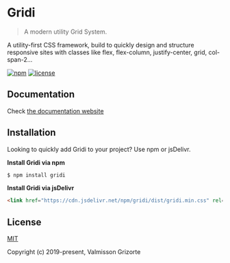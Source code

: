 # Gridi

> A modern utility Grid System.

A utility-first CSS framework, build to quickly design and structure responsive sites with classes like flex, flex-column, justify-center, grid, col-span-2...

[![npm][npm-shields]][npm-package]
[![license][license-shields]][license-file]


## Documentation

Check [the documentation website](https://valmisson.github.io/gridi)

## Installation

Looking to quickly add Gridi to your project? Use npm or jsDelivr.

**Install Gridi via npm**

```bash
$ npm install gridi
```

**Install Gridi via jsDelivr**

```html
<link href="https://cdn.jsdelivr.net/npm/gridi/dist/gridi.min.css" rel="stylesheet">
```

## License

[MIT](LICENSE)

Copyright (c) 2019-present, Valmisson Grizorte

[npm-shields]: https://img.shields.io/npm/v/gridi.svg
[license-shields]: https://img.shields.io/badge/license-MIT-green
[npm-package]: https://www.npmjs.com/package/gridi
[license-file]: https://github.com/valmisson/gridi/blob/master/LICENSE
